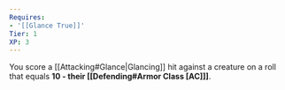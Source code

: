 ```yaml
---
Requires:
- '[[Glance True]]'
Tier: 1
XP: 3
---
```

You score a [[Attacking#Glance|Glancing]] hit against a creature on a roll that equals **10 - their [[Defending#Armor Class [AC]]]**.